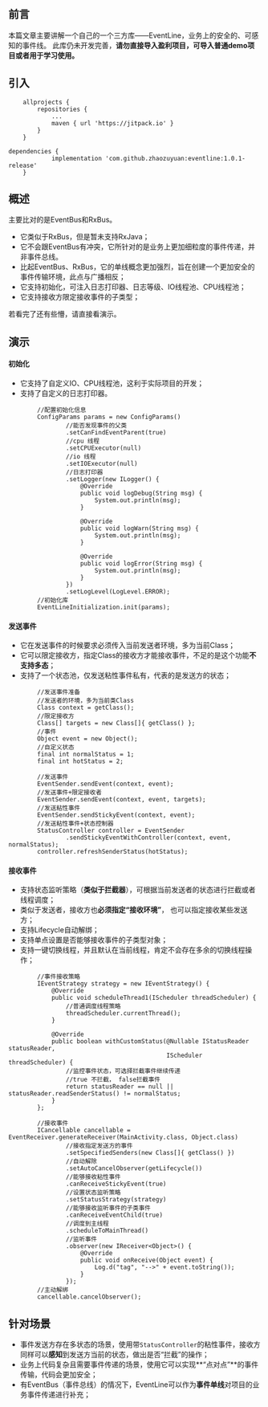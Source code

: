 ## 前言
本篇文章主要讲解一个自己的一个三方库——EventLine，业务上的安全的、可感知的事件线。
此库仍未开发完善，**请勿直接导入盈利项目，可导入普通demo项目或者用于学习使用。**

## 引入
```
	allprojects {
		repositories {
			...
			maven { url 'https://jitpack.io' }
		}
	}
```
```
dependencies {
	        implementation 'com.github.zhaozuyuan:eventline:1.0.1-release'
	}
```

## 概述
主要比对的是EventBus和RxBus。
- 它类似于RxBus，但是暂未支持RxJava；
- 它不会跟EventBus有冲突，它所针对的是业务上更加细粒度的事件传递，并非事件总线。
- 比起EventBus、RxBus，它的单线概念更加强烈，旨在创建一个更加安全的事件传输环境，此点与广播相反；
- 它支持初始化，可注入日志打印器、日志等级、IO线程池、CPU线程池；
- 它支持接收方限定接收事件的子类型；

若看完了还有些懵，请直接看演示。

## 演示
#### 初始化
- 它支持了自定义IO、CPU线程池，这利于实际项目的开发；
- 支持了自定义的日志打印器。
```
        //配置初始化信息
        ConfigParams params = new ConfigParams()
                //能否发现事件的父类
                .setCanFindEventParent(true)
                //cpu 线程
                .setCPUExecutor(null)
                //io 线程
                .setIOExecutor(null)
                //日志打印器
                .setLogger(new ILogger() {
                    @Override
                    public void logDebug(String msg) {
                        System.out.println(msg);
                    }

                    @Override
                    public void logWarn(String msg) {
                        System.out.println(msg);
                    }

                    @Override
                    public void logError(String msg) {
                        System.out.println(msg);
                    }
                })
                .setLogLevel(LogLevel.ERROR);
        //初始化库
        EventLineInitialization.init(params);
```

#### 发送事件
- 它在发送事件的时候要求必须传入当前发送者环境，多为当前Class；
- 它可以限定接收方，指定Class的接收方才能接收事件，不足的是这个功能**不支持多态**；
- 支持了一个状态池，仅发送粘性事件私有，代表的是发送方的状态；
```
        //发送事件准备
        //发送者的环境，多为当前类Class
        Class context = getClass();
        //限定接收方
        Class[] targets = new Class[]{ getClass() };
        //事件
        Object event = new Object();
        //自定义状态
        final int normalStatus = 1;
        final int hotStatus = 2;

        //发送事件
        EventSender.sendEvent(context, event);
        //发送事件+限定接收者
        EventSender.sendEvent(context, event, targets);
        //发送粘性事件
        EventSender.sendStickyEvent(context, event);
        //发送粘性事件+状态控制器
        StatusController controller = EventSender
                .sendStickyEventWithController(context, event, normalStatus);
        controller.refreshSenderStatus(hotStatus);

```

#### 接收事件
- 支持状态监听策略（**类似于拦截器**），可根据当前发送者的状态进行拦截或者线程调度；
- 类似于发送者，接收方也**必须指定“接收环境”**， 也可以指定接收某些发送方；
- 支持Lifecycle自动解绑；
- 支持单点设置是否能够接收事件的子类型对象；
- 支持一键切换线程，并且默认在当前线程，肯定不会存在多余的切换线程操作；
```
        //事件接收策略
        IEventStrategy strategy = new IEventStrategy() {
            @Override
            public void scheduleThread1(IScheduler threadScheduler) {
                //普通调度线程策略
                threadScheduler.currentThread();
            }

            @Override
            public boolean withCustomStatus(@Nullable IStatusReader statusReader,
                                            IScheduler threadScheduler) {
                //监控事件状态，可选择拦截事件继续传递
                //true 不拦截， false拦截事件
                return statusReader == null || statusReader.readSenderStatus() != normalStatus;
            }
        };

        //接收事件
        ICancellable cancellable = EventReceiver.generateReceiver(MainActivity.class, Object.class)
                //接收指定发送方的事件
                .setSpecifiedSenders(new Class[]{ getClass() })
                //自动解除
                .setAutoCancelObserver(getLifecycle())
                //能够接收粘性事件
                .canReceiveStickyEvent(true)
                //设置状态监听策略
                .setStatusStrategy(strategy)
                //能够接收监听事件的子类事件
                .canReceiveEventChild(true)
                //调度到主线程
                .scheduleToMainThread()
                //监听事件
                .observer(new IReceiver<Object>() {
                    @Override
                    public void onReceive(Object event) {
                        Log.d("tag", "-->" + event.toString());
                    }
                });
        //主动解绑
        cancellable.cancelObserver();
```

## 针对场景
- 事件发送方存在多状态的场景，使用带`StatusController`的粘性事件，接收方同样可以**感知**到发送方当前的状态，做出是否“拦截”的操作；
- 业务上代码复杂且需要事件传递的场景，使用它可以实现**“点对点”**的事件传输，代码会更加安全；
- 有EventBus（事件总线）的情况下，EventLine可以作为**事件单线**对项目的业务事件传递进行补充；


